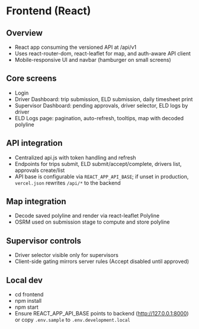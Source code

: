 # Frontend (React)

## Overview
- React app consuming the versioned API at /api/v1
- Uses react-router-dom, react-leaflet for map, and auth-aware API client
 - Mobile-responsive UI and navbar (hamburger on small screens)

## Core screens
- Login
- Driver Dashboard: trip submission, ELD submission, daily timesheet print
- Supervisor Dashboard: pending approvals, driver selector, ELD logs by driver
- ELD Logs page: pagination, auto-refresh, tooltips, map with decoded polyline

## API integration
- Centralized api.js with token handling and refresh
- Endpoints for trips submit, ELD submit/accept/complete, drivers list, approvals create/list
 - API base is configurable via `REACT_APP_API_BASE`; if unset in production, `vercel.json` rewrites `/api/*` to the backend

## Map integration
- Decode saved polyline and render via react-leaflet Polyline
- OSRM used on submission stage to compute and store polyline

## Supervisor controls
- Driver selector visible only for supervisors
- Client-side gating mirrors server rules (Accept disabled until approved)

## Local dev
- cd frontend
- npm install
- npm start
- Ensure REACT_APP_API_BASE points to backend (http://127.0.0.1:8000) or copy `.env.sample` to `.env.development.local`

